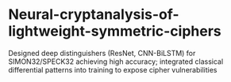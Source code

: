 # Neural-cryptanalysis-of-lightweight-symmetric-ciphers
Designed deep distinguishers (ResNet, CNN-BiLSTM) for SIMON32/SPECK32 achieving high accuracy; integrated classical differential patterns into training to expose cipher vulnerabilities
